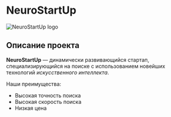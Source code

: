 # NeuroStartUp

![NeuroStartUp logo](https://camo.githubusercontent.com/c6727c717cad1e4820481abb87524f90782445c5/68747470733a2f2f692e696d6775722e636f6d2f495a4f525769492e706e67)

## Описание проекта

**NeuroStartUp** — динамически развивающийся стартап, специализирующийся на поиске с использованием новейших технологий *искусственного интеллекта*.

Наши преимущества:
* Высокая точность поиска
* Высокая скорость поиска
* Низкая цена

